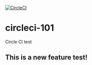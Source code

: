 [![CircleCI](https://circleci.com/gh/nickovivar/circleci-101/tree/master.svg?style=svg)](https://circleci.com/gh/nickovivar/circleci-101/tree/master)

# circleci-101
Circle CI test

## This is a new feature test!
